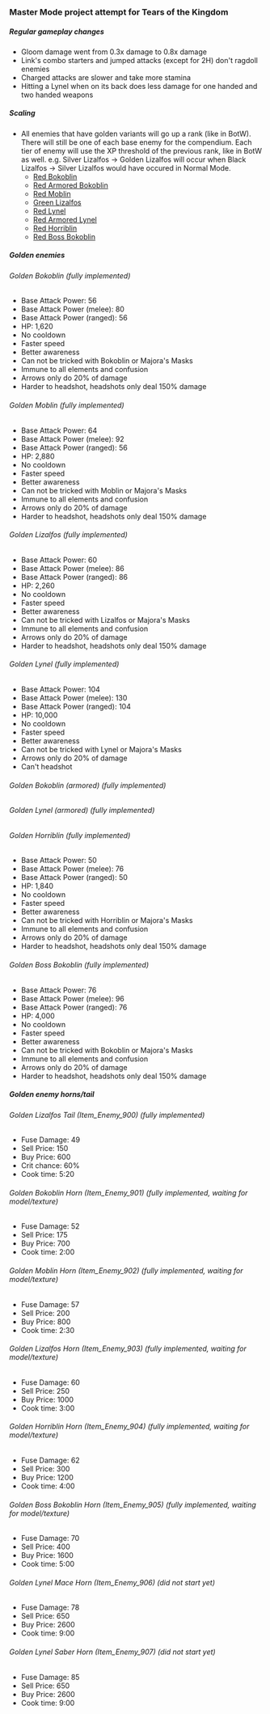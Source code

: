 ### Master Mode project attempt for Tears of the Kingdom

##### Regular gameplay changes
- Gloom damage went from 0.3x damage to 0.8x damage
- Link's combo starters and jumped attacks (except for 2H) don't ragdoll enemies
- Charged attacks are slower and take more stamina
- Hitting a Lynel when on its back does less damage for one handed and two handed weapons

##### Scaling
- All enemies that have golden variants will go up a rank (like in BotW). There will still be one of each base enemy for the compendium. Each tier of enemy will use the XP threshold of the previous rank, like in BotW as well. e.g. Silver Lizalfos -> Golden Lizalfos will occur when Black Lizalfos -> Silver Lizalfos would have occured in Normal Mode.
  - [Red Bokoblin](https://objmap-totk.zeldamods.org/#/map/z2,0,0,Surface?id=MainField,G-4,0xb485726697bc4505)
  - [Red Armored Bokoblin](https://objmap-totk.zeldamods.org/#/map/z2,0,0,Depths?id=MinusField,D-6,0x8f761f61db5ed24e)
  - [Red Moblin](https://objmap-totk.zeldamods.org/#/map/z2,0,0,Surface?id=MainField,E-7,0xb33392917f6dfb14)
  - [Green Lizalfos](https://objmap-totk.zeldamods.org/#/map/z2,0,0,Surface?id=MainField,C-1,0xb9172ba12f4c5007)
  - [Red Lynel](https://objmap-totk.zeldamods.org/#/map/z2,0,0,Surface?id=MainField,I-2,0x6b549b34c4879128)
  - [Red Armored Lynel](https://objmap-totk.zeldamods.org/#/map/z2,0,0,Depths?id=MinusField,F-6,0x13737102680c78dc)
  - [Red Horriblin](https://objmap-totk.zeldamods.org/#/map/z2,0,0,Surface?id=MainField,Cave__Cave_Hebra_0035_GroupSet_000%20,0xf6653dfe76458d9e)
  - [Red Boss Bokoblin](https://objmap-totk.zeldamods.org/#/map/z2,0,0,Surface?id=MainField,G-1,0x3d8aa5f4040846fb)

##### Golden enemies

###### Golden Bokoblin (fully implemented)
- Base Attack Power: 56
- Base Attack Power (melee): 80
- Base Attack Power (ranged): 56
- HP: 1,620
- No cooldown
- Faster speed
- Better awareness
- Can not be tricked with Bokoblin or Majora's Masks
- Immune to all elements and confusion
- Arrows only do 20% of damage
- Harder to headshot, headshots only deal 150% damage

###### Golden Moblin (fully implemented)
- Base Attack Power: 64
- Base Attack Power (melee): 92
- Base Attack Power (ranged): 56
- HP: 2,880
- No cooldown
- Faster speed
- Better awareness
- Can not be tricked with Moblin or Majora's Masks
- Immune to all elements and confusion
- Arrows only do 20% of damage
- Harder to headshot, headshots only deal 150% damage

###### Golden Lizalfos (fully implemented)
- Base Attack Power: 60
- Base Attack Power (melee): 86
- Base Attack Power (ranged): 86
- HP: 2,260
- No cooldown
- Faster speed
- Better awareness
- Can not be tricked with Lizalfos or Majora's Masks
- Immune to all elements and confusion
- Arrows only do 20% of damage
- Harder to headshot, headshots only deal 150% damage

###### Golden Lynel (fully implemented)
- Base Attack Power: 104
- Base Attack Power (melee): 130
- Base Attack Power (ranged): 104
- HP: 10,000
- No cooldown
- Faster speed
- Better awareness
- Can not be tricked with Lynel or Majora's Masks
- Arrows only do 20% of damage
- Can't headshot

###### Golden Bokoblin (armored) (fully implemented)

###### Golden Lynel (armored) (fully implemented)

###### Golden Horriblin (fully implemented)
- Base Attack Power: 50
- Base Attack Power (melee): 76
- Base Attack Power (ranged): 50
- HP: 1,840
- No cooldown
- Faster speed
- Better awareness
- Can not be tricked with Horriblin or Majora's Masks
- Immune to all elements and confusion
- Arrows only do 20% of damage
- Harder to headshot, headshots only deal 150% damage

###### Golden Boss Bokoblin (fully implemented)
- Base Attack Power: 76
- Base Attack Power (melee): 96
- Base Attack Power (ranged): 76
- HP: 4,000
- No cooldown
- Faster speed
- Better awareness
- Can not be tricked with Bokoblin or Majora's Masks
- Immune to all elements and confusion
- Arrows only do 20% of damage
- Harder to headshot, headshots only deal 150% damage

##### Golden enemy horns/tail

###### Golden Lizalfos Tail (Item_Enemy_900) (fully implemented)
- Fuse Damage: 49
- Sell Price: 150
- Buy Price: 600
- Crit chance: 60%
- Cook time: 5:20

###### Golden Bokoblin Horn (Item_Enemy_901) (fully implemented, waiting for model/texture)
- Fuse Damage: 52
- Sell Price: 175
- Buy Price: 700
- Cook time: 2:00

###### Golden Moblin Horn (Item_Enemy_902) (fully implemented, waiting for model/texture)
- Fuse Damage: 57
- Sell Price: 200
- Buy Price: 800
- Cook time: 2:30

###### Golden Lizalfos Horn (Item_Enemy_903) (fully implemented, waiting for model/texture)
- Fuse Damage: 60
- Sell Price: 250
- Buy Price: 1000
- Cook time: 3:00

###### Golden Horriblin Horn (Item_Enemy_904) (fully implemented, waiting for model/texture)
- Fuse Damage: 62
- Sell Price: 300
- Buy Price: 1200
- Cook time: 4:00

###### Golden Boss Bokoblin Horn (Item_Enemy_905) (fully implemented, waiting for model/texture)
- Fuse Damage: 70
- Sell Price: 400
- Buy Price: 1600
- Cook time: 5:00

###### Golden Lynel Mace Horn (Item_Enemy_906) (did not start yet)
- Fuse Damage: 78
- Sell Price: 650
- Buy Price: 2600
- Cook time: 9:00

###### Golden Lynel Saber Horn (Item_Enemy_907) (did not start yet)
- Fuse Damage: 85
- Sell Price: 650
- Buy Price: 2600
- Cook time: 9:00